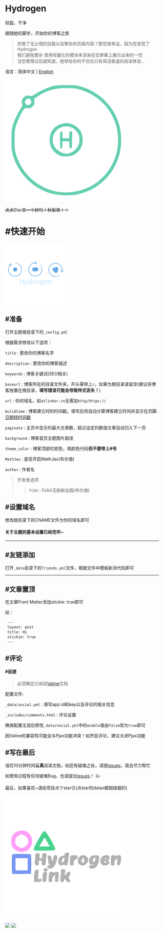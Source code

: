 # Hydrogen
轻盈、干净

跟随她的脚步，开始你的博客之旅

>厌倦了无止境的加载以及繁杂的页面内容？那您很幸运，因为您发现了Hydrogen
><br>我们避免繁杂 使用轻量化的模块来渲染在您屏幕上展示出来的一切 
><br>当您使用过后就知道，她带给你的不仅仅只有简洁极速的阅读体验...

语言：简体中文 | [English](README-en.md)

![hydrogen](/theme/logo-h.svg)

~~点点~~Star~~来一个好吗！秋梨膏！！~~

# #快速开始

![hydrogen](/theme/a-h.png)

## #准备

打开主题根目录下的`_config.yml`

根据需求修改以下选项：

`title` : 更改你的博客名字

`description` : 更改你的博客描述

`keywords` : 博客关键词(SEO相关)

`baseurl` : 博客所在的目录文件夹，开头需带上`/`，如果为根目录请留空(建议将博客放置在根目录，<strong>填写错误可能会导致样式丢失！</strong>)

`url` : 你的域名，如`atlinker.cn`无需加`http/https://`

`bulidtime` : 博客建立时的时间戳，填写后将自动计算博客建立时间并显示在页脚. [日期转时间戳](https://tool.lu/timestamp/)

`paginate` : 主页中显示的最大文章数，超过设定的数值文章自动归入下一页

`background` : 博客首页主题图片路径

`theme_color` : 博客顶部栏颜色，填颜色代码**但不要带上#号**

`MathJax` : 是否开启MathJax(布尔值)

`author` : 作者名

> 开发者选项
>> `PJAX` : PJAX无刷新加载(布尔值)

## #设置域名

修改根目录下的CNAME文件为你的域名即可

#### 关于主题的基本设置已经完毕~

---

## #友链添加

打开`_data`目录下的`friends.yml`文件，根据文件中模板新添代码即可

---

## #文章置顶

在文章Front Matter添加stickie: true即可

如：

```
 ---
 layout: post
 title: Hi
 stickie: true
 ---
```

## #评论

#### #前提

> 必须确定已阅读[Valine](https://valine.js.org/quickstart.html)文档

配置文件:

`_data/social.yml` : 填写app id和key以及评论的相关信息

`_includes/comments.html` : 评论设置

确保配置无误后修改`_data/social.yml`中的`enable`值由`false`改为`true`即可

因Valine的兼容性可能会与Pjax功能冲突！如开启评论，建议关闭Pjax功能

## #写在最后

请花10分钟时间**认真**阅读文档，如还有疑难之处，请提[issues](https://github.com/link9596/hydrogen/issues/new)，我会尽力帮忙

如使用过程有任何疑难Bug，也请提出[issues](https://github.com/link9596/hydrogen/issues/new)！ :+1:

最后，如果喜欢~请给项目点个star:wink:(点star的dalao都超级靓的)

![hydrogen](/theme/author.svg)

![](https://img.shields.io/github/repo-size/link9596/hydrogen?color=%23F8BBD0)
![](https://img.shields.io/github/release/link9596/hydrogen?color=%235C6BC0&label=Version)
